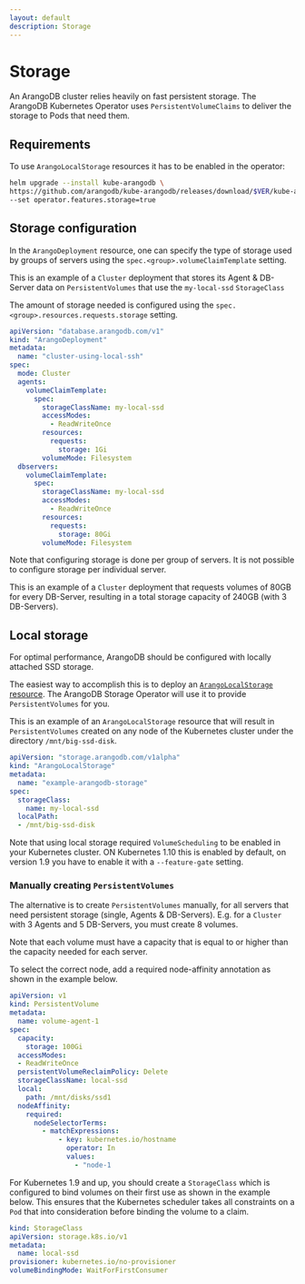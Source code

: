 ```yaml
---
layout: default
description: Storage
---
```

# Storage

An ArangoDB cluster relies heavily on fast persistent storage.
The ArangoDB Kubernetes Operator uses `PersistentVolumeClaims` to deliver
the storage to Pods that need them.

## Requirements

To use `ArangoLocalStorage` resources it has to be enabled in the operator:
```bash
helm upgrade --install kube-arangodb \
https://github.com/arangodb/kube-arangodb/releases/download/$VER/kube-arangodb-$VER.tgz \
--set operator.features.storage=true
```

## Storage configuration

In the `ArangoDeployment` resource, one can specify the type of storage
used by groups of servers using the `spec.<group>.volumeClaimTemplate`
setting.

This is an example of a `Cluster` deployment that stores its Agent & DB-Server
data on `PersistentVolumes` that use the `my-local-ssd` `StorageClass`

The amount of storage needed is configured using the
`spec.<group>.resources.requests.storage` setting.

```yaml
apiVersion: "database.arangodb.com/v1"
kind: "ArangoDeployment"
metadata:
  name: "cluster-using-local-ssh"
spec:
  mode: Cluster
  agents:
    volumeClaimTemplate:
      spec:
        storageClassName: my-local-ssd
        accessModes:
          - ReadWriteOnce
        resources:
          requests:
            storage: 1Gi
        volumeMode: Filesystem
  dbservers:
    volumeClaimTemplate:
      spec:
        storageClassName: my-local-ssd
        accessModes:
          - ReadWriteOnce
        resources:
          requests:
            storage: 80Gi
        volumeMode: Filesystem
```

Note that configuring storage is done per group of servers.
It is not possible to configure storage per individual
server.

This is an example of a `Cluster` deployment that requests volumes of 80GB
for every DB-Server, resulting in a total storage capacity of 240GB (with 3 DB-Servers).

## Local storage

For optimal performance, ArangoDB should be configured with locally attached
SSD storage.

The easiest way to accomplish this is to deploy an
[`ArangoLocalStorage` resource](deployment-kubernetes-storage-resource.html).
The ArangoDB Storage Operator will use it to provide `PersistentVolumes` for you.

This is an example of an `ArangoLocalStorage` resource that will result in
`PersistentVolumes` created on any node of the Kubernetes cluster
under the directory `/mnt/big-ssd-disk`.

```yaml
apiVersion: "storage.arangodb.com/v1alpha"
kind: "ArangoLocalStorage"
metadata:
  name: "example-arangodb-storage"
spec:
  storageClass:
    name: my-local-ssd
  localPath:
  - /mnt/big-ssd-disk
```

Note that using local storage required `VolumeScheduling` to be enabled in your
Kubernetes cluster. ON Kubernetes 1.10 this is enabled by default, on version
1.9 you have to enable it with a `--feature-gate` setting.

### Manually creating `PersistentVolumes`

The alternative is to create `PersistentVolumes` manually, for all servers that
need persistent storage (single, Agents & DB-Servers).
E.g. for a `Cluster` with 3 Agents and 5 DB-Servers, you must create 8 volumes.

Note that each volume must have a capacity that is equal to or higher than the
capacity needed for each server.

To select the correct node, add a required node-affinity annotation as shown
in the example below.

```yaml
apiVersion: v1
kind: PersistentVolume
metadata:
  name: volume-agent-1
spec:
  capacity:
    storage: 100Gi
  accessModes:
  - ReadWriteOnce
  persistentVolumeReclaimPolicy: Delete
  storageClassName: local-ssd
  local:
    path: /mnt/disks/ssd1
  nodeAffinity:
    required:
      nodeSelectorTerms:
        - matchExpressions:
            - key: kubernetes.io/hostname
              operator: In
              values:
                - "node-1
```

For Kubernetes 1.9 and up, you should create a `StorageClass` which is configured
to bind volumes on their first use as shown in the example below.
This ensures that the Kubernetes scheduler takes all constraints on a `Pod`
that into consideration before binding the volume to a claim.

```yaml
kind: StorageClass
apiVersion: storage.k8s.io/v1
metadata:
  name: local-ssd
provisioner: kubernetes.io/no-provisioner
volumeBindingMode: WaitForFirstConsumer
```
